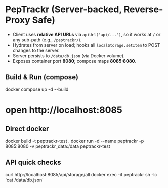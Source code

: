 # PepTrackr (Server-backed, Reverse-Proxy Safe)

- Client uses **relative API URLs** via `apiUrl('api/...')`, so it works at `/` or any sub-path (e.g., `/peptrackr/`).
- Hydrates from server on load; hooks all `localStorage.setItem` to POST changes to the server.
- Server persists to `/data/db.json` (via Docker volume).
- Exposes container port **8080**; compose maps **8085:8080**.

## Build & Run (compose)
docker compose up -d --build
# open http://localhost:8085

## Direct docker
docker build -t peptrackr-test .
docker run -d --name peptrackr -p 8085:8080 -v peptrackr_data:/data peptrackr-test

## API quick checks
curl http://localhost:8085/api/storage/all
docker exec -it peptrackr sh -lc 'cat /data/db.json'
